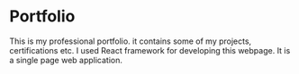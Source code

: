 # Portfolio

This is my professional portfolio.
it contains some of my projects, certifications etc.
I used React framework for developing this webpage.
It is a single page web application.
